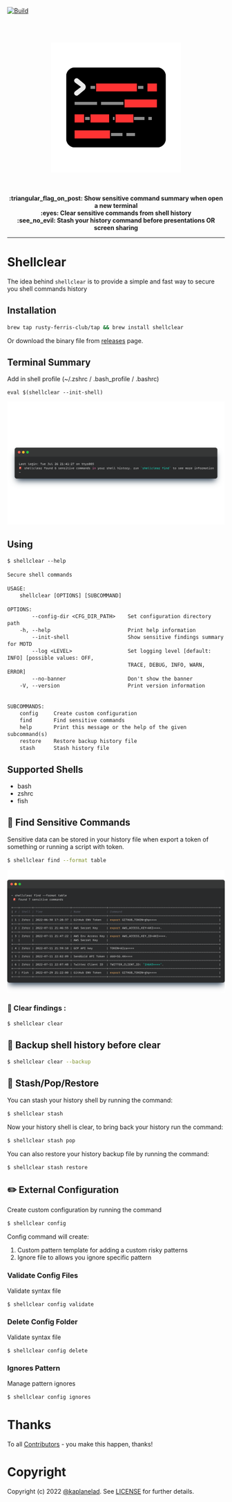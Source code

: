 [![Build](https://github.com/rusty-ferris-club/shellclear/actions/workflows/build.yml/badge.svg?branch=main)](https://github.com/rusty-ferris-club/shellclear/actions/workflows/build.yml)

<p align="center">
<br/>
<br/>
<br/>
   <img src="media/shellclear.svg" width="300"/>
<br/>
<br/>
</p>
<p align="center">
<br/>
<b>:triangular_flag_on_post: Show sensitive command summary when open a new terminal</b>
<br/>
<b>:eyes: Clear sensitive commands from shell history</b>
<br/>
<b>:see_no_evil: Stash your history command before presentations OR screen sharing</b>
<br/>
<hr/>
</p>

# Shellclear
The idea behind `shellclear` is to provide a simple and fast way to secure you shell commands history
## Installation
```bash
brew tap rusty-ferris-club/tap && brew install shellclear
```
Or download the binary file from [releases](https://github.com/rusty-ferris-club/shellclear/releases) page.

## Terminal Summary 
Add in shell profile (~/.zshrc / .bash_profile / .bashrc)
```
eval $(shellclear --init-shell)
```
![motd](./media/motd.png)


## Using
```
$ shellclear --help

Secure shell commands

USAGE:
    shellclear [OPTIONS] [SUBCOMMAND]

OPTIONS:
        --config-dir <CFG_DIR_PATH>    Set configuration directory path
    -h, --help                         Print help information
        --init-shell                   Show sensitive findings summary for MOTD
        --log <LEVEL>                  Set logging level [default: INFO] [possible values: OFF,
                                       TRACE, DEBUG, INFO, WARN, ERROR]
        --no-banner                    Don't show the banner
    -V, --version                      Print version information


SUBCOMMANDS:
    config     Create custom configuration
    find       Find sensitive commands
    help       Print this message or the help of the given subcommand(s)
    restore    Restore backup history file
    stash      Stash history file
```

## Supported Shells
- bash
- zshrc
- fish

## :eyes: Find Sensitive Commands
Sensitive data can be stored in your history file when export a token of something or running a script with token. 
```sh
$ shellclear find --format table
```
![find](./media/find.png)

### :broom: Clear findings :
```sh
$ shellclear clear
```

## :luggage: Backup shell history before clear
```sh
$ shellclear clear --backup
```

## :see_no_evil: Stash/Pop/Restore
You can stash your history shell by running the command:
```sh
$ shellclear stash
```
Now your history shell is clear, to bring back your history run the command:
```sh
$ shellclear stash pop
```

You can also restore your history backup file by running the command:
```sh
$ shellclear stash restore
```

## :pencil2: External Configuration
Create custom configuration by running the command
```sh
$ shellclear config
```
Config command will create:
1. Custom pattern template for adding a custom risky patterns
2. Ignore file to allows you ignore specific pattern

### Validate Config Files
Validate syntax file
```sh
$ shellclear config validate
```

### Delete Config Folder
Validate syntax file
```sh
$ shellclear config delete
```


### Ignores Pattern
Manage pattern ignores
```sh
$ shellclear config ignores
```



# Thanks
To all [Contributors](https://github.com/rusty-ferris-club/shellclear/graphs/contributors) - you make this happen, thanks!

# Copyright
Copyright (c) 2022 [@kaplanelad](https://github.com/kaplanelad). See [LICENSE](LICENSE.txt) for further details.
